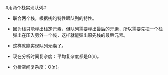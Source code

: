 #用两个栈实现队列#

*   联合两个栈，根据栈的特性跟队列的特性。
*   因为栈只能弹出栈定元素，但队列需要弹出最后的元素，所以需要先把一个栈弹出在压入另外一个栈，这样就能弹出原先栈的最后元素。
*   这样就能实现队列元素了。

*   现在分析时间复杂度：平均复杂度都是O(n)。
*   分析空间复杂度：O(n)。
